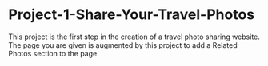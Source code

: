 # Project-1-Share-Your-Travel-Photos
This project is the first step in the creation of a travel photo sharing website. The page you are given is augmented by this project to add a Related Photos section to the page.
